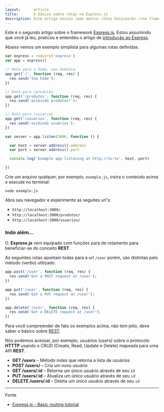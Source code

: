 ```yaml
---
layout:      article
title:       O básico sobre rotas no Express.js
description: Este artigo ensina como montar rotas básicas<br />no framework Express.js (Node.js).
---
```


Este é o segundo artigo sobre o framework [Express.js](http://expressjs.com/ "link-externo"). Estou assumindo que você
já leu, praticou e entendeu o artigo de [introdução ao Express](/javascript/node.js/expressjs-introducao/).

Abaixo vemos um exemplo simplista para algumas rotas definidas.

```javascript
var express = require('express')
var app = express()

// Rota para a home, seu domínio.
app.get('/', function (req, res) {
  res.send('Sua home');
})

// Rota para /produtos
app.get('/produtos', function (req, res) {
  res.send('exibindo produtos!');
})

// Rota para /usuarios
app.get('/usuarios', function (req, res) {
  res.send('exibindo usuários');
})

var server = app.listen(3000, function () {

  var host = server.address().address
  var port = server.address().port

  console.log('Example app listening at http://%s:%s', host, port)

})
```

Crie um arquivo qualquer, por exemplo, `exemplo.js`, insira o conteúdo acima e execute no terminal:

    node exemplo.js

Abra seu navegador e experimente as seguites url's:

- `http://localhost:3000/`
- `http://localhost:3000/produtos/`
- `http://localhost:3000/usuarios/`


### Indo além...

O. __Express.js__ vem equipado com funções para de rotamento para beneficiar-se do conceito __REST__.

As seguintes rotas apontam todas para a url `/user` porém, são distintas pelo método (verbo) utilizado.

```javascript
app.post('/user', function (req, res) {
  res.send('Got a POST request at /user');
})

app.put('/user', function (req, res) {
  res.send('Got a PUT request at /user');
})

app.delete('/user', function (req, res) {
  res.send('Got a DELETE request at /user');
})
```


Para você compreender de fato os exemplos acima, não tem jeito, deve saber o básico sobre [REST](http://pt.wikipedia.org/wiki/REST "link-externo").

Nós podemos acessar, por exemplo, usuários (users) sobre o protocolo __HTTTP__ usando o CRUD (Create, Read, Update e
 Delete) mapeada para uma API __REST__.

- __GET /users__ – Método index que retorna a lista de usuários
- __POST /users/__ – Cria um novo usuário
- __GET /users/:id__ – Retorna um único usuário através de seu `id`
- __PUT /users/:id__ – Atualiza um único usuário através de seu `id`
- __DELETE /users/:id__ – Deleta um único usuário através de seu `id`


<hr>
Fonte

- [Express.js - Basic routing tutorial](http://expressjs.com/starter/basic-routing.html "link-externo")